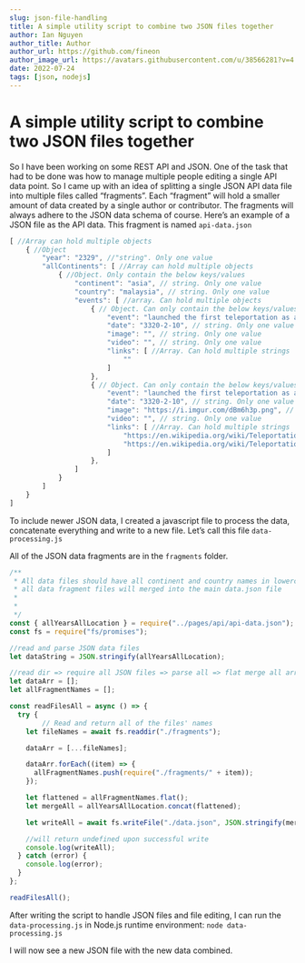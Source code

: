```yaml
---
slug: json-file-handling
title: A simple utility script to combine two JSON files together
author: Ian Nguyen
author_title: Author
author_url: https://github.com/fineon
author_image_url: https://avatars.githubusercontent.com/u/38566281?v=4
date: 2022-07-24 
tags: [json, nodejs]
---
```


# A simple utility script to combine two JSON files together

So I have been working on some REST API and JSON. One of the task that had to be done was how to manage multiple people editing a single API data point. So I came up with an idea of splitting a single JSON API data file into multiple files called “fragments”. Each “fragment” will hold a smaller amount of data created by a single author or contributor. The fragments will always adhere to the JSON data schema of course. Here’s an example of a JSON file as the API data. This fragment is named `api-data.json`

```js
[ //Array can hold multiple objects
    { //Object
        "year": "2329", //"string". Only one value
        "allContinents": [ //Array can hold multiple objects
            { //Object. Only contain the below keys/values
                "continent": "asia", // string. Only one value
                "country": "malaysia", // string. Only one value
                "events": [ //array. Can hold multiple objects
                    { // Object. Can only contain the below keys/values
                        "event": "launched the first teleportation as a service", // string. Only one value
                        "date": "3320-2-10", // string. Only one value
                        "image": "", // string. Only one value 
                        "video": "", // string. Only one value
                        "links": [ //Array. Can hold multiple strings
                            ""
                        ]
                    },
                    { // Object. Can only contain the below keys/values
                        "event": "launched the first teleportation as a service", // string. Only one value
                        "date": "3320-2-10", // string. Only one value YYYY-MM-DD
                        "image": "https://i.imgur.com/dBm6h3p.png", // string. Only one value 
                        "video": "", // string. Only one value
                        "links": [ //Array. Can hold multiple strings
                            "https://en.wikipedia.org/wiki/Teleportation",
                            "https://en.wikipedia.org/wiki/Teleportation"
                        ]
                    },
                ]
            }
        ]
    }
]
```

To include newer JSON data, I created a javascript file to process the data, concatenate everything and write to a new file. Let’s call this file `data-processing.js`

All of the JSON data fragments are in the `fragments` folder.

```js
/**
 * All data files should have all continent and country names in lowercase
 * all data fragment files will merged into the main data.json file
 *
 *
 */
const { allYearsAllLocation } = require("../pages/api/api-data.json");
const fs = require("fs/promises");

//read and parse JSON data files
let dataString = JSON.stringify(allYearsAllLocation);

//read dir => require all JSON files => parse all => flat merge all arrays => write to data.json file
let dataArr = [];
let allFragmentNames = [];

const readFilesAll = async () => {
  try {
		// Read and return all of the files' names
    let fileNames = await fs.readdir("./fragments");

    dataArr = [...fileNames];

    dataArr.forEach((item) => {
      allFragmentNames.push(require("./fragments/" + item));
    });

    let flattened = allFragmentNames.flat();
    let mergeAll = allYearsAllLocation.concat(flattened);

    let writeAll = await fs.writeFile("./data.json", JSON.stringify(mergeAll));

    //will return undefined upon successful write
    console.log(writeAll);
  } catch (error) {
    console.log(error);
  }
};

readFilesAll();
```

After writing the script to handle JSON files and file editing, I can run the `data-processing.js` in Node.js runtime environment: `node data-processing.js`

I will now see a new JSON file with the new data combined.